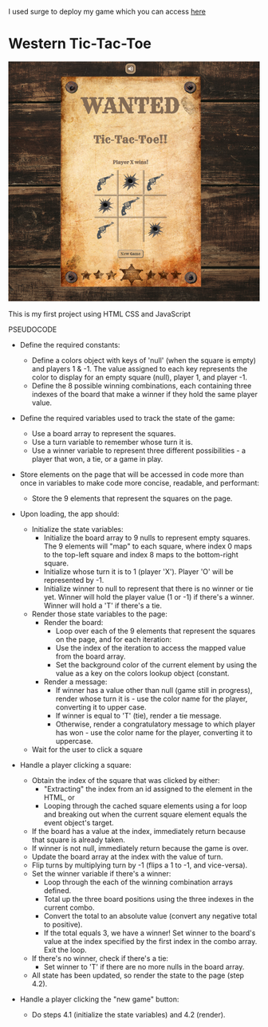 I used surge to deploy my game which you can access [here](http://western-tic-tac-toe.surge.sh/)

# Western Tic-Tac-Toe

<img src="/images/ttt-print.png" alt="print" border="0">

This is my first project using HTML CSS and JavaScript

PSEUDOCODE

* Define the required constants:
  * Define a colors object with keys of 'null' (when the square is empty) and players 1 & -1. The value assigned to each key represents the color to display for an empty square (null), player 1, and player -1.
  * Define the 8 possible winning combinations, each containing three indexes of the board that make a winner if they hold the same player value.

* Define the required variables used to track the state of the game:
  * Use a board array to represent the squares.    
  * Use a turn variable to remember whose turn it is.
  * Use a winner variable to represent three different possibilities - a player that won, a tie, or a game in play.


* Store elements on the page that will be accessed in code more than once in variables to make code more concise, readable, and performant:
  * Store the 9 elements that represent the squares on the page.

* Upon loading, the app should:
  * Initialize the state variables:
    * Initialize the board array to 9 nulls to represent empty squares. The 9 elements will "map" to each square, where index 0 maps to the top-left square and index 8 maps to the bottom-right square.
    * Initialize whose turn it is to 1 (player 'X'). Player 'O' will be represented by -1.
    * Initialize winner to null to represent that there is no winner or tie yet. Winner will hold the player value (1 or -1) if there's a winner. Winner will hold a 'T' if there's a tie. 
  * Render those state variables to the page:
    * Render the board:
      * Loop over each of the 9 elements that represent the squares on the page, and for each iteration:
      * Use the index of the iteration to access the mapped value from the board array.
      * Set the background color of the current element by using the value as a key on the colors lookup object (constant.
    * Render a message:
      * If winner has a value other than null (game still in progress), render whose turn it is - use the color name for the player, converting it to upper case.
      * If winner is equal to 'T' (tie), render a tie message.
      * Otherwise, render a congratulatory message to which player has won - use the color name for the player, converting it to uppercase.
  * Wait for the user to click a square

* Handle a player clicking a square:
  * Obtain the index of the square that was clicked by either:
    * "Extracting" the index from an id assigned to the element in the HTML, or
    * Looping through the cached square elements using a for loop and breaking out when the current square element equals the event object's target.
  * If the board has a value at the index, immediately return because that square is already taken.
  * If winner is not null, immediately return because the game is over.
  * Update the board array at the index with the value of turn.
  * Flip turns by multiplying turn by -1 (flips a 1 to -1, and vice-versa).
  * Set the winner variable if there's a winner:
    * Loop through the each of the winning combination arrays defined.
    * Total up the three board positions using the three indexes in the current combo.
    * Convert the total to an absolute value (convert any negative total to positive).
    * If the total equals 3, we have a winner! Set winner to the board's value at the index specified by the first index in the combo array. Exit the loop.
  * If there's no winner, check if there's a tie:
    * Set winner to 'T' if there are no more nulls in the board array.
  * All state has been updated, so render the state to the page (step 4.2).
        

* Handle a player clicking the "new game" button:
  * Do steps 4.1 (initialize the state variables) and 4.2 (render).
